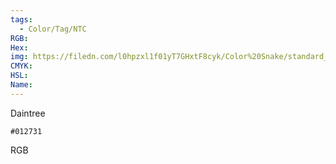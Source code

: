 ```yaml
---
tags:
  - Color/Tag/NTC
RGB:
Hex:
img: https://filedn.com/l0hpzxl1f01yT7GHxtF8cyk/Color%20Snake/standard_csv_to_svg/%23/012731.svg
CMYK:
HSL:
Name:
---
```

Daintree
```palette
#012731
```
RGB
